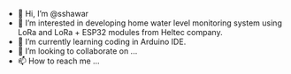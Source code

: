 - 👋 Hi, I’m @sshawar
- 👀 I’m interested in developing home water level monitoring system using LoRa and LoRa + ESP32 modules from Heltec company.
- 🌱 I’m currently learning coding in Arduino IDE.
- 💞️ I’m looking to collaborate on ...
- 📫 How to reach me ...

<!---
sshawar/sshawar is a ✨ special ✨ repository because its `README.md` (this file) appears on your GitHub profile.
You can click the Preview link to take a look at your changes.
--->
